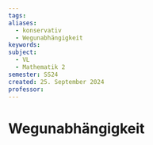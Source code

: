 ```yaml
---
tags: 
aliases:
  - konservativ
  - Wegunabhängigkeit
keywords: 
subject:
  - VL
  - Mathematik 2
semester: SS24
created: 25. September 2024
professor:
---
```

 

# Wegunabhängigkeit